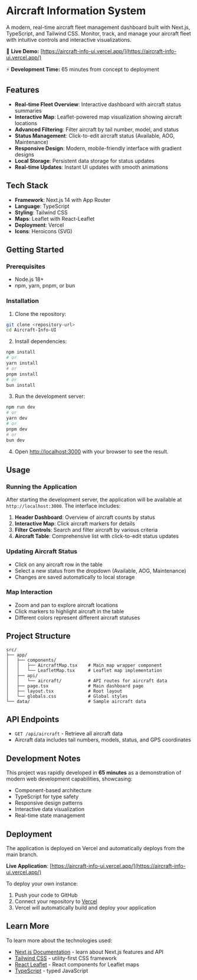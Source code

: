 # Aircraft Information System

A modern, real-time aircraft fleet management dashboard built with Next.js, TypeScript, and Tailwind CSS. Monitor, track, and manage your aircraft fleet with intuitive controls and interactive visualizations.

🚀 **Live Demo:** [https://aircraft-info-ui.vercel.app/](https://aircraft-info-ui.vercel.app/)

⚡ **Development Time:** 65 minutes from concept to deployment

## Features

- **Real-time Fleet Overview**: Interactive dashboard with aircraft status summaries
- **Interactive Map**: Leaflet-powered map visualization showing aircraft locations
- **Advanced Filtering**: Filter aircraft by tail number, model, and status
- **Status Management**: Click-to-edit aircraft status (Available, AOG, Maintenance)
- **Responsive Design**: Modern, mobile-friendly interface with gradient designs
- **Local Storage**: Persistent data storage for status updates
- **Real-time Updates**: Instant UI updates with smooth animations

## Tech Stack

- **Framework**: Next.js 14 with App Router
- **Language**: TypeScript
- **Styling**: Tailwind CSS
- **Maps**: Leaflet with React-Leaflet
- **Deployment**: Vercel
- **Icons**: Heroicons (SVG)

## Getting Started

### Prerequisites

- Node.js 18+ 
- npm, yarn, pnpm, or bun

### Installation

1. Clone the repository:
```bash
git clone <repository-url>
cd Aircraft-Info-UI
```

2. Install dependencies:
```bash
npm install
# or
yarn install
# or
pnpm install
# or
bun install
```

3. Run the development server:
```bash
npm run dev
# or
yarn dev
# or
pnpm dev
# or
bun dev
```

4. Open [http://localhost:3000](http://localhost:3000) with your browser to see the result.

## Usage

### Running the Application

After starting the development server, the application will be available at `http://localhost:3000`. The interface includes:

1. **Header Dashboard**: Overview of aircraft counts by status
2. **Interactive Map**: Click aircraft markers for details
3. **Filter Controls**: Search and filter aircraft by various criteria
4. **Aircraft Table**: Comprehensive list with click-to-edit status updates

### Updating Aircraft Status

- Click on any aircraft row in the table
- Select a new status from the dropdown (Available, AOG, Maintenance)
- Changes are saved automatically to local storage

### Map Interaction

- Zoom and pan to explore aircraft locations
- Click markers to highlight aircraft in the table
- Different colors represent different aircraft statuses

## Project Structure

```
src/
├── app/
│   ├── components/
│   │   ├── AircraftMap.tsx    # Main map wrapper component
│   │   └── LeafletMap.tsx     # Leaflet map implementation
│   ├── api/
│   │   └── aircraft/          # API routes for aircraft data
│   ├── page.tsx               # Main dashboard page
│   ├── layout.tsx             # Root layout
│   └── globals.css            # Global styles
└── data/                      # Sample aircraft data
```

## API Endpoints

- `GET /api/aircraft` - Retrieve all aircraft data
- Aircraft data includes tail numbers, models, status, and GPS coordinates

## Development Notes

This project was rapidly developed in **65 minutes** as a demonstration of modern web development capabilities, showcasing:

- Component-based architecture
- TypeScript for type safety
- Responsive design patterns
- Interactive data visualization
- Real-time state management

## Deployment

The application is deployed on Vercel and automatically deploys from the main branch.

**Live Application**: [https://aircraft-info-ui.vercel.app/](https://aircraft-info-ui.vercel.app/)

To deploy your own instance:

1. Push your code to GitHub
2. Connect your repository to [Vercel](https://vercel.com)
3. Vercel will automatically build and deploy your application

## Learn More

To learn more about the technologies used:

- [Next.js Documentation](https://nextjs.org/docs) - learn about Next.js features and API
- [Tailwind CSS](https://tailwindcss.com/docs) - utility-first CSS framework
- [React Leaflet](https://react-leaflet.js.org/) - React components for Leaflet maps
- [TypeScript](https://www.typescriptlang.org/docs/) - typed JavaScript
